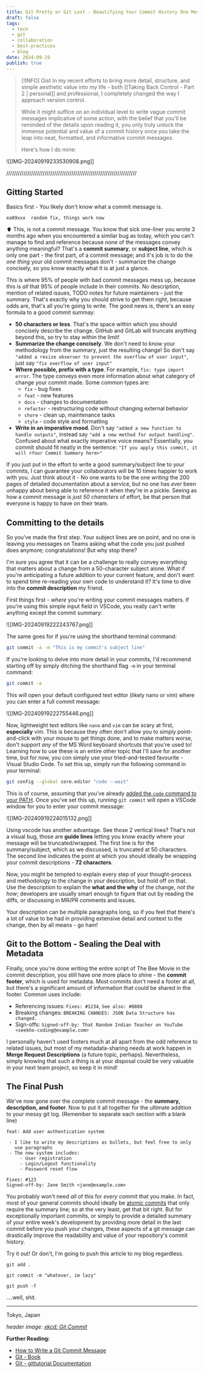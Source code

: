 ```yaml
---
title: Git Pretty or Git Lost - Beautifying Your Commit History One Message at a Time
draft: false
tags: 
  - tech
  - git
  - collaboration
  - best-practices
  - blog
date: 2024-09-19
publish: true
---
```


> [!INFO] Gist
> In my recent efforts to bring more detail, structure, and simple aesthetic value into my life - both [[Taking Back Control - Part 2 | personal]] and professional, I completely changed the way I approach version control. 
> 
> While it might suffice on an individual level to write vague commit messages implicative of some action, with the belief that you'll be reminded of the details upon reading it, you only truly unlock the immense potential and value of a commit history once you take the leap into neat, formatted, and informative commit messages.
> 
> Here's how I do mine:

![[IMG-20240919233530908.png]]

////////////////////////////////////////////////////////////////////

## Gitting Started
Basics first - You likely don't know what a commit message is.

```git
ea89xxx  random fix, things work now 
```
⬆ This, is not a commit message. You know that sick one-liner you wrote 3 months ago when you encountered a similar bug as today, which you can't manage to find and reference because none of the messages convey anything meaningful? That's a **commit summary**, or **subject line**, which is only one part - the first part, of a commit message; and it's job is to do the *one thing* your old commit messages don't - summarize the change concisely, so you know exactly what it is at just a glance.

This is where 95% of people with bad commit messages mess up, because this is *all* that 95% of people include in their commits. No description, mention of related issues, TODO notes for future maintainers - just the summary. That's exactly why you should strive to get them right, because odds are, that's all you're going to write. The good news is, there's an easy formula to a good commit summay:

- **50 characters or less**. That's the space within which you should concisely describe the change. GitHub and GitLab will truncate anything beyond this, so try to stay within the limit!
- **Summarize the change concisely**. We don't need to know your methodology from the summary, just the resulting change! So don't say `"added a resize observer to prevent the overflow of user input"`, just say `"fix overflow of user input"`
- **Where possible, prefix with a type**. For example, `fix: type import error`. The type conveys even more information about what category of change your commit made. Some common types are:
	- `fix` - bug fixes
	- `feat` - new features
	- `docs` - changes to documentation
	- `refactor` - restructuring code without changing external behavior
	- `chore` - clean up, maintenance tasks
	- `style` - code style and formatting
- **Write in an imperative mood**. Don't say `"added a new function to handle outputs"`, instead say `"add a new method for output handling"`. Confused about what exactly imperative voice means? Essentially, you commit should fit neatly in the sentence: `"If you apply this commit, it will <Your Commit Summary here>"`

If you just put in the effort to write a good summary/subject line to your commits, I can guarantee your collaborators will be 10 times happier to work with you. Just think about it - No one wants to be the one *writing* the 200 pages of detailed documentation about a service, but no one has *ever* been unhappy about being able to reference it when they're in a pickle. Seeing as how a commit message is *just 50 characters* of effort, be that person that everyone is happy to have on their team.

## Committing to the details
So you've made the first step. Your subject lines are on point, and no one is leaving you messages on Teams asking what the code you just pushed does anymore; congratulations! But why stop there?

I'm sure you agree that it can be a challenge to really convey everything that matters about a change from a 50-character subject alone. What if you're anticipating a future addition to your current feature, and don't want to spend time re-reading your own code to understand it? It's time to dive into the **commit description** my friend.

First things first - *where* you're writing your commit messages matters. If you're using this simple input field in VSCode, you really can't write anything except the commit summary: 

![[IMG-20240919222243767.png]]

The same goes for if you're using the shorthand terminal command:
```bash
git commit -a -m "This is my commit's subject line"
```

If you're looking to delve into more detail in your commits, I'd recommend starting off by simply ditching the shorthand flag `-m` in your terminal command:
```bash
git commit -a
```
This will open your default configured text editor (likely nano or vim) where you can enter a full commit message:

![[IMG-20240919222755446.png]]

Now, lightweight text editors like `nano` and `vim` can be scary at first, **especially** vim. This is because they often don't allow you to simply point-and-click with your mouse to get things done, and to make matters worse, don't support *any* of the MS Word keyboard shortcuts that you're used to! Learning how to use these is an entire other topic that I'll save for another time, but for now, you con simply use your tried-and-tested favourite - Visual Studio Code. To set this up, simply run the following command in your terminal:

```bash
git config --global core.editor "code --wait"
```

This is of course, assuming that you've already [added the `code` command to your PATH](https://code.visualstudio.com/docs/setup/mac#_launching-from-the-command-line). Once you've set this up, running `git commit` will open a VSCode window for you to enter your commit message:

![[IMG-20240919224015132.png]]

Using vscode has another advantage. See those 2 vertical lines? That's not a visual bug, those are **guide lines** letting you know exactly where your message will be truncated/wrapped. The first line is for the summary/subject, which as we discussed, is truncated at 50 characters. The second line indicates the point at which you should ideally be wrapping your commit descriptions - **72 characters**. 

Now, you might be tempted to explain every step of your thought-process and methodology to the change in your description, but hold off on that. Use the description to explain the **what and the why** of the change, *not the how*; developers are usually smart enough to figure that out by reading the diffs, or discussing in MR/PR comments and issues.

Your description can be multiple paragraphs long, so if you feel that there's a lot of value to be had in providing extensive detail and context to the change, then by all means - go ham!

## Git to the Bottom - Sealing the Deal with Metadata
Finally, once you're done writing the entire script of The Bee Movie in the commit description, you still have one more place to shine - the **commit footer**, which is used for metadata. Most commits don't need a footer at all, but there's a significant amount of information that could be shared in the footer. Common uses include:
- Referencing issues: `Fixes: #1234`, `See also: #8888`
- Breaking changes: `BREAKING CHANGES: JSON Data Structure has changed.`
- Sign-offs: `Signed-off-by: That Random Indian Teacher on YouTube <seekho-coding@example.com>`

I personally haven't used footers much at all apart from the odd reference to related issues, but most of my metadata-sharing needs at work happen in **Merge Request Descriptions** (a future topic, perhaps). Nevertheless, simply knowing that such a thing is at your disposal could be very valuable in your next team project, so keep it in mind!

## The Final Push
We've now gone over the complete commit message - the **summary, description, and footer**. Now to put it all together for the ultimate addition to your messy git log. (Remember to separate each section with a blank line)

```
feat: Add user authentication system

 - I like to write my descriptions as bullets, but feel free to only
   use paragraphs
 - The new system includes:
	 - User registration
	 - Login/Logout functionality
	 - Password reset flow

Fixes: #123
Signed-off-by: Jane Smith <jane@example.com>
```

You probably won't need *all* of this for *every* commit that you make. In fact, most of your general commits should ideally be [atomic commits](https://dev.to/samuelfaure/how-atomic-git-commits-dramatically-increased-my-productivity-and-will-increase-yours-too-4a84) that only require the summary line; so at the very least, get that bit right. But for exceptionally important commits, or simply to provide a detailed summary of your entire week's development by providing more detail in the last commit before you push your changes, these aspects of a git message can drastically improve the readability and value of your repository's commit history.

Try it out! Or don't, I'm going to push this article to my blog regardless.

`git add .`

`git commit -m "whatever, im lazy"`

`git push -f`

....well, shit.

---
Tokyo, Japan

*header image: [xkcd: Git Commit](https://xkcd.com/1296/)*

**Further Reading:**
- [How to Write a Git Commit Message](https://cbea.ms/git-commit/)
- [Git - Book](https://git-scm.com/book/en/v2)
- [Git - gittutorial Documentation](https://git-scm.com/docs/gittutorial)